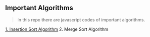 ## Important Algorithms
> In this repo there are javascript codes of important algorithms.

  [1. Insertion Sort Algorithm](sortInsertion.js)
  2. Merge Sort Algorithm
